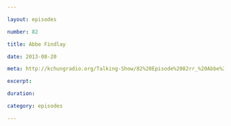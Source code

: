 ```yaml
---

layout: episodes

number: 82

title: Abbe Findlay

date: 2013-08-20

meta: http://kchungradio.org/Talking-Show/82%20Episode%2082rr_%20Abbe%20Findlay.mp3

excerpt: 

duration: 

category: episodes

---
```


